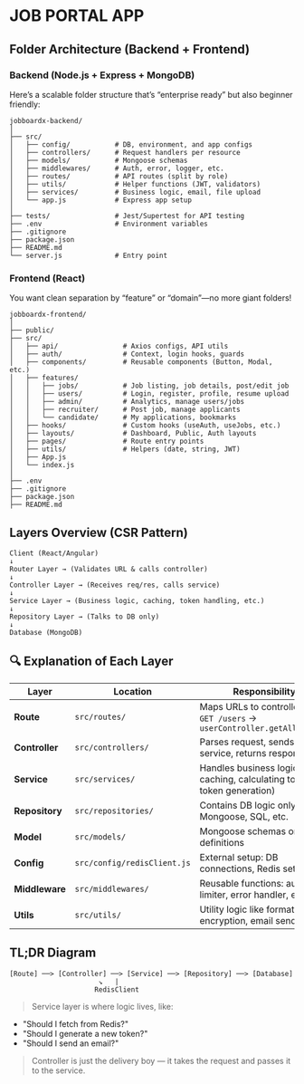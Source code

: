 # JOB PORTAL APP
## Folder Architecture (Backend + Frontend)
### Backend (Node.js + Express + MongoDB)
Here’s a scalable folder structure that’s “enterprise ready” but also beginner friendly:

    jobboardx-backend/
    │
    ├── src/
    │   ├── config/           # DB, environment, and app configs
    │   ├── controllers/      # Request handlers per resource
    │   ├── models/           # Mongoose schemas
    │   ├── middlewares/      # Auth, error, logger, etc.
    │   ├── routes/           # API routes (split by role)
    │   ├── utils/            # Helper functions (JWT, validators)
    │   ├── services/         # Business logic, email, file upload
    │   └── app.js            # Express app setup
    │
    ├── tests/                # Jest/Supertest for API testing
    ├── .env                  # Environment variables
    ├── .gitignore
    ├── package.json
    ├── README.md
    └── server.js             # Entry point


### Frontend (React)
You want clean separation by “feature” or “domain”—no more giant folders!

    jobboardx-frontend/
    │
    ├── public/
    ├── src/
    │   ├── api/                # Axios configs, API utils
    │   ├── auth/               # Context, login hooks, guards
    │   ├── components/         # Reusable components (Button, Modal, etc.)
    │   ├── features/
    │   │   ├── jobs/           # Job listing, job details, post/edit job
    │   │   ├── users/          # Login, register, profile, resume upload
    │   │   ├── admin/          # Analytics, manage users/jobs
    │   │   ├── recruiter/      # Post job, manage applicants
    │   │   └── candidate/      # My applications, bookmarks
    │   ├── hooks/              # Custom hooks (useAuth, useJobs, etc.)
    │   ├── layouts/            # Dashboard, Public, Auth layouts
    │   ├── pages/              # Route entry points
    │   ├── utils/              # Helpers (date, string, JWT)
    │   ├── App.js
    │   └── index.js
    │
    ├── .env
    ├── .gitignore
    ├── package.json
    ├── README.md



 ## Layers Overview (CSR Pattern)

    Client (React/Angular)
    ↓
    Router Layer → (Validates URL & calls controller)
    ↓
    Controller Layer → (Receives req/res, calls service)
    ↓
    Service Layer → (Business logic, caching, token handling, etc.)
    ↓
    Repository Layer → (Talks to DB only)
    ↓
    Database (MongoDB)


## 🔍 Explanation of Each Layer
| Layer          | Location                    | Responsibility                                                               |
| -------------- | --------------------------- | ---------------------------------------------------------------------------- |
| **Route**      | `src/routes/`               | Maps URLs to controllers. E.g. `GET /users` → `userController.getAllUsers()` |
| **Controller** | `src/controllers/`          | Parses request, sends to service, returns response                           |
| **Service**    | `src/services/`             | Handles business logic (e.g., caching, calculating totals, token generation) |
| **Repository** | `src/repositories/`         | Contains DB logic only — Mongoose, SQL, etc.                                 |
| **Model**      | `src/models/`               | Mongoose schemas or SQL definitions                                          |
| **Config**     | `src/config/redisClient.js` | External setup: DB connections, Redis setup                                  |
| **Middleware** | `src/middlewares/`          | Reusable functions: auth, rate limiter, error handler, etc.                  |
| **Utils**      | `src/utils/`                | Utility logic like formatting, encryption, email sender                      |


## TL;DR Diagram

    [Route] ──> [Controller] ──> [Service] ──> [Repository] ──> [Database]
                          ↘︎   |
                         RedisClient


> Service layer is where logic lives, like:

- "Should I fetch from Redis?"
- "Should I generate a new token?"
- "Should I send an email?"

> Controller is just the delivery boy — it takes the request and passes it to the service.
